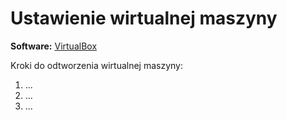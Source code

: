 # Ustawienie wirtualnej maszyny

**Software:** [VirtualBox](https://www.virtualbox.org/)

Kroki do odtworzenia wirtualnej maszyny: 

1. ...
2. ...
3. ...